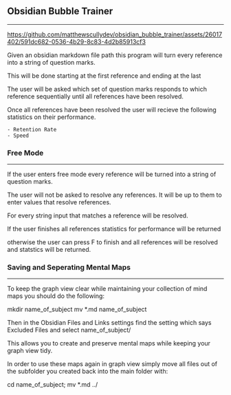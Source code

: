 
## Obsidian Bubble Trainer

---


https://github.com/matthewscullydev/obsidian_bubble_trainer/assets/26017402/591dc682-0536-4b29-8c83-4d2b85913cf3


Given an obsidian markdown file path this program will turn every reference into a string of question marks.

This will be done starting at the first reference and ending at the last

The user will be asked which set of question marks responds to which reference sequentially until all references have been resolved.


Once all references have been resolved the user will recieve the following statistics on their performance.

    - Retention Rate
    - Speed


### Free Mode

---

If the user enters free mode every reference will be turned into a string of question marks.

The user will not be asked to resolve any references. It will be up to them to enter values that resolve references.

For every string input that matches a reference will be resolved.

If the user finishes all references statistics for performance will be returned

otherwise the user can press F to finish and all references will be resolved and statstics will be returned.



### Saving and Seperating Mental Maps

---

To keep the graph view clear while maintaining your collection of mind maps you should do the following:

mkdir name_of_subject
mv *.md name_of_subject

Then in the Obsidian Files and Links settings find the setting which says Excluded Files and select name_of_subject/

This allows you to create and preserve mental maps while keeping your graph view tidy.

In order to use these maps again in graph view simply move all files out of the subfolder you created back into the main folder with:

cd name_of_subject; mv *.md ../

